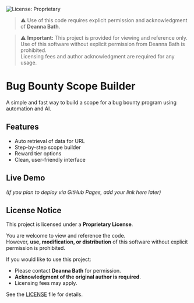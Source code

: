 ![License: Proprietary](https://img.shields.io/badge/license-Proprietary-blue)
> ⚠️ Use of this code requires explicit permission and acknowledgment of **Deanna Bath**.

> ⚠️ **Important:** This project is provided for viewing and reference only.  
> Use of this software without explicit permission from Deanna Bath is prohibited.  
> Licensing fees and author acknowledgment are required for any usage.

# Bug Bounty Scope Builder

A simple and fast way to build a scope for a bug bounty program using automation and AI.  

## Features
- Auto retrieval of data for URL
- Step-by-step scope builder  
- Reward tier options
- Clean, user-friendly interface  

## Live Demo
*(If you plan to deploy via GitHub Pages, add your link here later)*

## License Notice

This project is licensed under a **Proprietary License**.  

You are welcome to view and reference the code.  
However, **use, modification, or distribution** of this software without explicit permission is prohibited.  

If you would like to use this project:
- Please contact **Deanna Bath** for permission.  
- **Acknowledgment of the original author is required**.  
- Licensing fees may apply.  

See the [LICENSE](./license) file for details.
